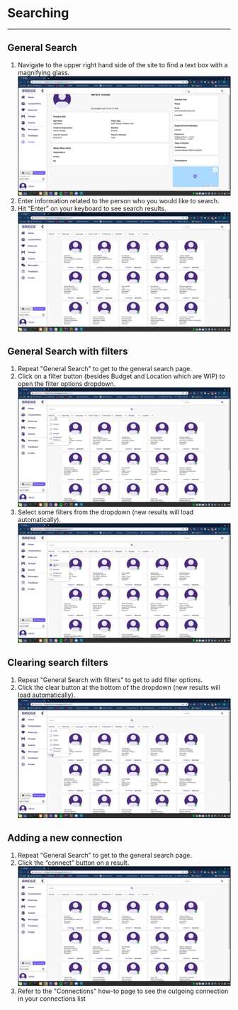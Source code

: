 # Searching

---

## General Search
1. Navigate to the upper right hand side of the site to find a text box with a magnifying glass.
![search page](./images/globalSearchBar.png "Search page")
2. Enter information related to the person who you would like to search.
3. Hit “Enter” on your keyboard to see search results.
![search results](./images/globalSearchResults.png "Search results")

## General Search with filters
1. Repeat "General Search" to get to the general search page.
2. Click on a filter button (besides Budget and Location which are WIP) to open the filter options dropdown.
![search filters dropdown](./images/filterDropdown.png "Search filters dropdown")
3. Select some filters from the dropdown (new results will load automatically).
![search filters checked](./images/filterDropdownChecked.png "Search filters checked")

## Clearing search filters
1. Repeat "General Search with filters" to get to add filter options.
2. Click the clear button at the bottom of the dropdown (new results will load automatically).
![search filters cleared](./images/filterDropdownCleared.png "Search filters cleared")

## Adding a new connection
1. Repeat "General Search" to get to the general search page.
2. Click the “connect” button on a result.
![search connect](./images/globalSearchConnect.png "Search connect")
3. Refer to the "Connections" how-to page to see the outgoing connection in your connections list
